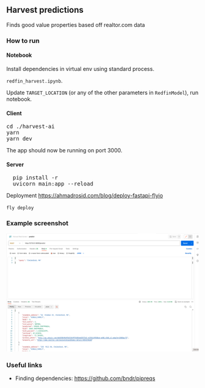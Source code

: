 Harvest predictions
---

Finds good value properties based off realtor.com data

### How to run

#### Notebook

Install dependencies in virtual env using standard process.

`redfin_harvest.ipynb`.

Update `TARGET_LOCATION` (or any of the other parameters in `RedfinModel`), run notebook.

#### Client

<pre>
cd ./harvest-ai
yarn
yarn dev
</pre>

The app should now be running on port 3000.

#### Server
<pre>
  pip install -r
  uvicorn main:app --reload
</pre>

Deployment
https://ahmadrosid.com/blog/deploy-fastapi-flyio

`fly deploy`


### Example screenshot

<img src="./img/api1.png" width=800 />

### Useful links
* Finding dependencies: https://github.com/bndr/pipreqs
